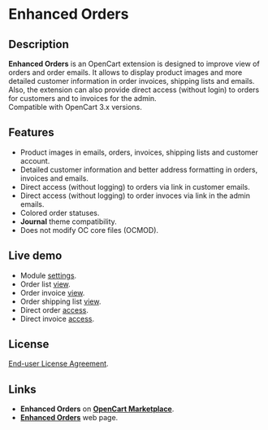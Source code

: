 # Enhanced Orders

## Description
**Enhanced Orders** is an OpenCart extension is designed to improve view of orders and order emails. It allows to display product images and more detailed customer information in order invoices, shipping lists and emails. Also, the extension can also provide direct access (without login) to orders for customers and to invoices for the admin.  
Compatible with OpenCart 3.x versions.

## Features
* Product images in emails, orders, invoices, shipping lists and customer account.
* Detailed customer information and better address formatting in orders, invoices and emails.
* Direct access (without logging) to orders via link in customer emails.
* Direct access (without logging) to order invoces via link in the admin emails.
* Colored order statuses.
* **Journal** theme compatibility.
* Does not modify OC core files (OCMOD).

## Live demo
* Module [settings](https://demo.ocmod.space/a/admin/index.php?route=extension/module/enhanced_orders).
* Order list [view](https://demo.ocmod.space/a/admin/index.php?route=sale/order).
* Order invoice [view](https://demo.ocmod.space/a/admin/index.php?route=sale/order/invoice&order_id=1).
* Order shipping list [view](https://demo.ocmod.space/a/admin/index.php?route=sale/order/shipping&order_id=1).
* Direct order [access](https://demo.ocmod.space/a/index.php?route=account/order/info&order_id=4&order_key=933cb32c042e52a0b556bdcd9a59b03a).
* Direct invoice [access](https://demo.ocmod.space/a/index.php?route=extension/module/enhanced_orders/invoice&order_id=4&invoice_key=933cb32c042e52a0b556bdcd9a59b03a).

## License
[End-user License Agreement](https://raw.githubusercontent.com/ocmod-space/ocmod-enhanced-orders/main/EULA.txt).

## Links
* **Enhanced Orders** on **[OpenCart Marketplace](https://www.opencart.com/index.php?route=marketplace/extension/info&extension_id=37121)**.
* **[Enhanced Orders](https://www.ocmod.space/enhanced-orders)** web page.
